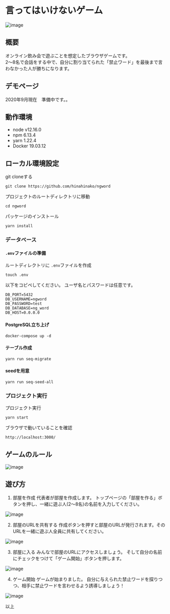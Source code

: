 # 言ってはいけないゲーム
![image](https://user-images.githubusercontent.com/44778704/98825055-650d2300-2477-11eb-9529-cf0d286b0089.png)

## 概要
オンライン飲み会で遊ぶことを想定したブラウザゲームです。</br>
2〜8名で会話をする中で、自分に割り当てられた「禁止ワード」を最後まで言わなかった人が勝ちになります。

## デモページ
2020年9月現在　準備中です。。

## 動作環境

- node v12.16.0
- npm 6.13.4
- yarn 1.22.4
- Docker 19.03.12

## ローカル環境設定

git cloneする
```
git clone https://github.com/hinahinako/ngword
```

プロジェクトのルートディレクトリに移動
```
cd ngword
```

パッケージのインストール
```
yarn install
```

### データベース

#### `.env`ファイルの準備

ルートディレクトリに `.env`ファイルを作成

```
touch .env
```

以下をコピペしてください。
ユーザ名とパスワードは任意です。

```
DB_PORT=5432
DB_USERNAME=ngword
DB_PASSWORD=test
DB_DATABASE=ng_word
DB_HOST=0.0.0.0
```

#### PostgreSQL立ち上げ

```
docker-compose up -d
```

#### テーブル作成

```
yarn run seq-migrate
```

#### seedを用意

```
yarn run seq-seed-all
```

### プロジェクト実行

プロジェクト実行

```
yarn start
```

ブラウザで動いていることを確認

```
http://localhost:3000/
```

## ゲームのルール
![image](https://user-images.githubusercontent.com/44778704/90329319-cd667880-dfde-11ea-83a8-09ee434521e0.png)

## 遊び方

1. 部屋を作成
代表者が部屋を作成します。
トップページの「部屋を作る」ボタンを押し、一緒に遊ぶ人(2〜8名)の名前を入力してください。

![image](https://user-images.githubusercontent.com/44778704/98836819-7d843a00-2485-11eb-8b41-f27c85e2ca3d.png)


2. 部屋のURLを共有する
作成ボタンを押すと部屋のURLが発行されます。そのURLを一緒に遊ぶ人全員に共有してください。

![image](https://user-images.githubusercontent.com/44778704/98837088-d9e75980-2485-11eb-9a75-eb97b9bd85c7.png)

3. 部屋に入る
みんなで部屋のURLにアクセスしましょう。
そして自分の名前にチェックをつけて「ゲーム開始」ボタンを押します。

![image](https://user-images.githubusercontent.com/44778704/98837463-537f4780-2486-11eb-816f-7fdacf4159bb.png)

4. ゲーム開始
ゲームが始まりました。
自分に与えられた禁止ワードを探りつつ、相手に禁止ワードを言わせるよう誘導しましょう！

![image](https://user-images.githubusercontent.com/44778704/98837654-8c1f2100-2486-11eb-81fa-746d2a6f57bf.png)


以上
